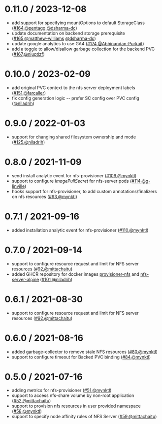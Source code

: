 0.11.0 / 2023-12-08
========================
* add support for specifying mountOptions to default StorageClass ([#164](https://github.com/openebs/dynamic-nfs-provisioner/pull/164),[@pentago](https://github.com/farcaller) [@dsharma-dc](https://github.com/dsharma-dc))
* update documentation on backend storage prerequisite ([#165](https://github.com/openebs/dynamic-nfs-provisioner/pull/165),[@matthew-williams](https://github.com/matthew-williams) [@dsharma-dc](https://github.com/dsharma-dc))
* update google analytics to use GA4 ([#174](https://github.com/openebs/dynamic-nfs-provisioner/pull/174),[@Abhinandan-Purkait](https://github.com/Abhinandan-Purkait))
* add a toggle to allow/disallow garbage collection for the backend PVC ([#167](https://github.com/openebs/dynamic-nfs-provisioner/pull/167),[@njuptlzf](https://github.com/njuptlzf))

0.10.0 / 2023-02-09
========================
* add original PVC context to the nfs server deployment labels ([#151](https://github.com/openebs/dynamic-nfs-provisioner/pull/151),[@farcaller](https://github.com/farcaller))
* fix config generation logic -- prefer SC config over PVC config ([@niladrih](https://github.com/niladrih))

0.9.0 / 2022-01-03
========================
* support for changing shared filesystem ownership and mode ([#125](https://github.com/openebs/dynamic-nfs-provisioner/pull/125),[@niladrih](https://github.com/niladrih))

0.8.0 / 2021-11-09
========================
* send install analytic event for nfs-provisioner ([#109](https://github.com/openebs/dynamic-nfs-provisioner/pull/109),[@mynktl](https://github.com/mynktl))
* support to configure *ImagePullSecret* for nfs-server pods ([#114](https://github.com/openebs/dynamic-nfs-provisioner/pull/114),[@g-linville](https://github.com/g-linville))
* hooks support for nfs-provisioner, to add custom annotations/finalizers on nfs resources ([#93](https://github.com/openebs/dynamic-nfs-provisioner/pull/93),[@mynktl](https://github.com/mynktl))


0.7.1 / 2021-09-16
========================
* added installation analytic event for nfs-provisioner ([#110](https://github.com/openebs/dynamic-nfs-provisioner/pull/110),[@mynktl](https://github.com/mynktl))


0.7.0 / 2021-09-14
========================
* support to configure resource request and limit for NFS server resources ([#92](https://github.com/openebs/dynamic-nfs-provisioner/pull/92),[@mittachaitu](https://github.com/mittachaitu))
* added GHCR repository for docker images [provisioner-nfs](https://github.com/openebs/dynamic-nfs-provisioner/pkgs/container/provisioner-nfs) and [nfs-server-alpine](https://github.com/openebs/dynamic-nfs-provisioner/pkgs/container/nfs-server-alpine) ([#101](https://github.com/openebs/dynamic-nfs-provisioner/pull/101),[@niladrih](https://github.com/niladrih))


0.6.1 / 2021-08-30
========================
* support to configure resource request and limit for NFS server resources ([#92](https://github.com/openebs/dynamic-nfs-provisioner/pull/92),[@mittachaitu](https://github.com/mittachaitu))


0.6.0 / 2021-08-16
========================
* added garbage-collector to remove stale NFS resources ([#80](https://github.com/openebs/dynamic-nfs-provisioner/pull/80),[@mynktl](https://github.com/mynktl))
* support to configure timeout for Backed PVC binding ([#84](https://github.com/openebs/dynamic-nfs-provisioner/pull/84),[@mynktl](https://github.com/mynktl))


0.5.0 / 2021-07-16
========================
* adding metrics for nfs-provisioner ([#51](https://github.com/openebs/dynamic-nfs-provisioner/pull/51),[@mynktl](https://github.com/mynktl))
* support to access nfs-share volume by non-root application ([#52](https://github.com/openebs/dynamic-nfs-provisioner/pull/52),[@mittachaitu](https://github.com/mittachaitu))
* support to provision nfs resources in user provided namespace ([#58](https://github.com/openebs/dynamic-nfs-provisioner/pull/58),[@mynktl](https://github.com/mynktl))
* support to specify node affinity rules of NFS Server ([#59](https://github.com/openebs/dynamic-nfs-provisioner/pull/59),[@mittachaitu](https://github.com/mittachaitu))

